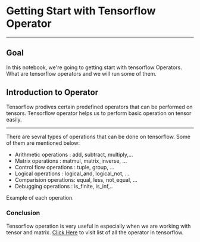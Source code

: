 # Getting Start with Tensorflow Operator

---

## Goal
In this notebook, we're going to getting start with tensorflow Operators. What are tensorflow operators and we will run some of them.


## Introduction to Operator
Tensorflow prodives certain predefined operators that can be performed on tensors. Tensorflow operator helps us to perform basic operation on tensor easily.
___
There are sevral types of operations that can be done on tensorflow. Some of them are mentioned below:
* Arithmetic operations : add, subtract, multiply,...
* Matrix operations : matmul, matrix_inverse, ...
* Control flow operations : tuple, group, ...
* Logical operations : logical_and, logical_not, ...
* Comparision operations: equal, less, not_equal, ...
* Debugging operations : is_finite, is_inf,..

Example of each operation.


### Conclusion
Tensorflow operation is very useful in especially when we are working with tensor and matrix. [Click Here](https://www.tensorflow.org/lite/guide/op_select_allowlist) to visit list of all the operator in tensorflow.
